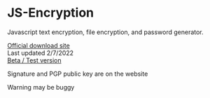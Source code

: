 # JS-Encryption
Javascript text encryption, file encryption, and password generator.

<a href="https://JS-Encryption-updater.smartcoder21.repl.co">Official download site</a>
<br>
Last updated 2/7/2022
<br>
<a href="https://JS-Encryption-20.smartcoder21.repl.co">Beta / Test version</a>

Signature and PGP public key are on the website

Warning may be buggy
